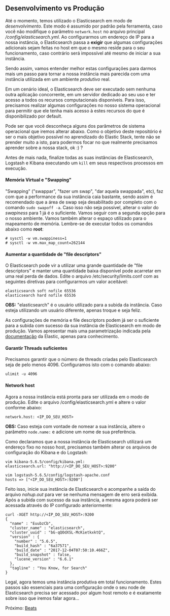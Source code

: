 ## Desenvolvimento vs Produção

Até o momento, temos utilizado o Elasticsearch em modo de _desenvolvimento_. Este modo é assumido por padrão pela ferramenta, caso você não modifique o parâmetro `network.host` no arquivo principal _/config/elasticsearch.yml_. Ao configurarmos um endereço de IP para a nossa instância, o Elasticsearch passa a __exigir__ que algumas configurações adicionais sejam feitas no host em que o mesmo reside para o seu funcionamento, caso contrário será impossível até mesmo de iniciar a sua instância.

Sendo assim, vamos entender melhor estas configurações para darmos mais um passo para tornar a nossa instância mais parecida com uma instância utilizada em um ambiente _produtivo_ real.

Em um cenário ideal, o Elasticsearch deve ser executado sem nenhuma outra aplicação concorrente, em um servidor dedicado ao seu uso e ter acesso a todos os recursos computacionais disponíveis. Para isso, precisamos realizar algumas configurações no nosso sistema operacional para permitir que ele tenha mais acesso à estes recursos do que é disponibilizado por default.

Pode ser que você desconheça alguns dos parâmetros de sistema operacional que iremos alterar abaixo. Como o objetivo deste repositório é ser o mais objetivo possível no aprendizado do Elastic Stack, tente não se prender muito a isto, para podermos focar no que realmente precisamos aprender sobre a nossa stack, ok :) ?

Antes de mais nada, finalize todas as suas instâncias de Elasticsearch, Logstash e Kibana executando um `kill` em seus respectivos processos em execução.

#### Memória Virtual e "Swapping"

"Swapping" ("swappar", "fazer um swap", "dar aquela swappada", etc), faz com que a performance da sua instância caia bastante, sendo assim é recomendado que a área de swap seja desabilitado por completo com o comando `sudo swapoff -a`. Caso isso não seja possível, alterar o valor do _swapiness_ para 1 já é o suficiente. Vamos seguir com a segunda opção para o nosso ambiente. Vamos também alterar o espaço utilizado para o mapeamento de memória. Lembre-se de executar todos os comandos abaixo como __root__:

```
# sysctl -w vm.swappiness=1
# sysctl -w vm.max_map_count=262144
```

#### Aumentar a quantidade de "file descriptors"

O Elasticsearch pode vir a utilizar uma grande quantidade de "file descriptors" e manter uma quantidade baixa disponível pode acarretar em uma real perda de dados. Edite o arquivo /etc/security/limits.conf com as seguintes diretivas para configurarmos um valor aceitável:

```
elasticsearch soft nofile 65536
elasticsearch hard nofile 65536
```

__OBS:__ "elasticsearch" é o usuário utilizado para a subida da instância. Caso esteja utilizando um usuário diferente, apenas troque e seja feliz.

As configurações de memória e file descriptors podem já ser o suficiente para a subida com sucesso da sua instância de Elasticsearch em modo de produção. Vamos apresentar mais uma parametrização indicada pela [documentação](https://www.elastic.co/guide/en/elasticsearch/reference/current/system-config.html#dev-vs-prod) da Elastic, apenas para conhecimento.

#### Garantir Threads suficientes

Precisamos garantir que o número de threads criadas pelo Elasticsearch seja de pelo menos 4096. Configuramos isto com o comando abaixo:

```
ulimit -u 4096
```

#### Network host

Agora a nossa instância está pronta para ser utilizada em  o modo de produção. Edite o arquivo /config/elasticsearch.yml e altere o valor conforme abaixo:

```
network.host: <IP_DO_SEU_HOST>
```
__OBS:__ Caso esteja com vontade de nomear a sua instância, altere o parâmetro `node.name:` e adicione um nome de sua preferência.

Como declaramos que a nossa instância de Elasticsearch utilizará um endereço fixo no nosso host, precisamos também alterar os arquivos de configuração do Kibana e do Logstash:

```
vim kibana-5.6.5/config/kibana.yml:
elasticsearch.url: "http://<IP_DO_SEU_HOST>:9200"
```

```
vim logstash-5.6.5/config/logstash-apache.conf
hosts => ["<IP_DO_SEU_HOST>:9200"]
```

Feito isso, inicie sua instância de Elasticsearch e acompanhe a saída do arquivo _nohup.out_ para ver se nenhuma mensagem de erro será exibida. Após a subida com sucesso da sua instância, a mesma agora poderá ser acessada através do IP configurado anteriormente:

```
curl -XGET http://<IP_DO_SEU_HOST>:9200
{
  "name" : "EuubzCb",
  "cluster_name" : "elasticsearch",
  "cluster_uuid" : "bG-qQOdXSL-McKietkxktQ",
  "version" : {
    "number" : "5.6.5",
    "build_hash" : "6a37571",
    "build_date" : "2017-12-04T07:50:10.466Z",
    "build_snapshot" : false,
    "lucene_version" : "6.6.1"
  },
  "tagline" : "You Know, for Search"
}
```

Legal, agora temos uma instância produtiva em total funcionamento. Estes passos são essenciais para uma configuração onde o seu node de Elasticsearch precisa ser acessado por algum host remoto e é exatamente sobre isso que iremos falar agora...

Próximo: [Beats](/pages/beats.md)
